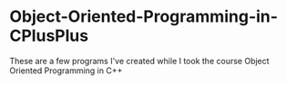 # Object-Oriented-Programming-in-CPlusPlus
These are a few programs I've created while I took the course Object Oriented Programming in C++
